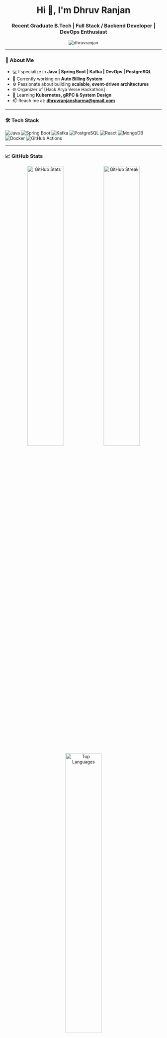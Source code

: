 <h1 align="center">Hi 👋, I'm Dhruv Ranjan</h1>
<h3 align="center">Recent Graduate B.Tech | Full Stack / Backend Developer | DevOps Enthusiast</h3>

<p align="center">
  <img src="https://komarev.com/ghpvc/?username=dhruvranjan&label=Profile%20views&color=0e75b6&style=flat" alt="dhruvranjan" />
</p>

---

### 🧠 About Me

- 💻 I specialize in **Java | Spring Boot | Kafka | DevOps | PostgreSQL**
- 🔭 Currently working on **Auto Billing System**
- ⚙️ Passionate about building **scalable, event-driven architectures**
- 🌐 Organizer of [Hack Arya Verse Hackathon]
- 🌱 Learning **Kubernetes, gRPC & System Design**
- 📫 Reach me at: **dhruvranjansharma@gmail.com**

---

### 🛠️ Tech Stack

![Java](https://img.shields.io/badge/Java-007396?style=flat-square&logo=java)
![Spring Boot](https://img.shields.io/badge/SpringBoot-6DB33F?style=flat-square&logo=spring-boot)
![Kafka](https://img.shields.io/badge/Kafka-231F20?style=flat-square&logo=apache-kafka)
![PostgreSQL](https://img.shields.io/badge/PostgreSQL-336791?style=flat-square&logo=postgresql)
![React](https://img.shields.io/badge/React-20232A?style=flat-square&logo=react)
![MongoDB](https://img.shields.io/badge/MongoDB-47A248?style=flat-square&logo=mongodb)
![Docker](https://img.shields.io/badge/Docker-2496ED?style=flat-square&logo=docker)
![GitHub Actions](https://img.shields.io/badge/GitHub%20Actions-2088FF?style=flat-square&logo=github-actions)

---

### 📈 GitHub Stats

<p align="center">
  <img src="https://github-readme-stats.vercel.app/api?username=dhruvranjan&show_icons=true&theme=radical" alt="GitHub Stats" width="48%"/>
  <img src="https://github-readme-streak-stats.herokuapp.com?user=dhruvranjan&theme=radical" alt="GitHub Streak" width="48%"/>
</p>

<p align="center">
  <img src="https://github-readme-stats.vercel.app/api/top-langs/?username=dhruvranjan&layout=compact&theme=radical" alt="Top Languages" width="48%"/>
</p>

---

### 🚀 Featured Projects

| Project | Description |
|--------|-------------|
| 🔌 [ChargeLink](https://github.com/ascentway/ChargeLinK) | EV Charging Station Management Platform with Spring Boot, JWT & Admin UI |
| 🏥 [Online Doctor Appointment System](https://github.com/ascentway/Online-Appointment-System) | Web app with patient booking, slot scheduling, and health records |
| ⚙️ Hack Arya Verse Management | Full-stack hackathon platform with GraphQL, Kafka, React + Material UI |

---
### 🔗 Connect With Me

[![LinkedIn](https://img.shields.io/badge/LinkedIn-blue?style=flat-square&logo=linkedin)](https://linkedin.com/in/dhruvranjan)  
[![Email](https://img.shields.io/badge/Email-grey?style=flat-square&logo=gmail)](mailto:dhruvranjansharma@gmail.com)

---

### ⚡ Fun Fact
> I automate everything... even this README 🤖

